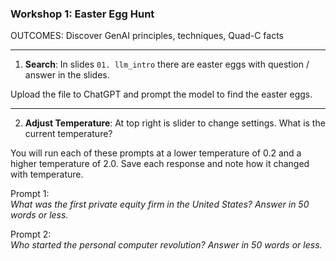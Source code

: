 ### Workshop 1: Easter Egg Hunt

OUTCOMES: Discover GenAI principles, techniques, Quad-C facts

---

1) **Search**: In slides `01. llm_intro` there are easter eggs with question / answer in the slides. 

Upload the file to ChatGPT and prompt the model to find the easter eggs.

---

2) **Adjust Temperature**: At top right is slider to change settings. What is the current temperature?

You will run each of these prompts at a lower temperature of 0.2 and a higher temperature of 2.0.
Save each response and note how it changed with temperature.

Prompt 1:  
*What was the first private equity firm in the United States? Answer in 50 words or less.*

Prompt 2:  
  *Who started the personal computer revolution? Answer in 50 words or less.*







